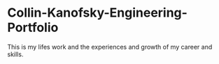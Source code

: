 # Collin-Kanofsky-Engineering-Portfolio
This is my lifes work and the experiences and growth of my career and skills.
